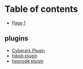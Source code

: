 # Table of contents

* [Page 1](README.md)

## plugins

* [Cyberark Plugin](plugins/cyberark-plugin.md)
* [hibob plugin](plugins/hibob-plugin.md)
* [hexnode plugin](plugins/hexnode-plugin.md)

